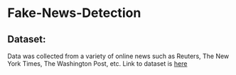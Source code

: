 Fake-News-Detection
===
## Dataset: 

Data was collected from a variety of online news such as Reuters, The New York Times, The Washington Post, etc. Link to dataset is [here](https://drive.google.com/drive/folders/1mrX3vPKhEzxG96OCPpCeh9F8m_QKCM4z)

